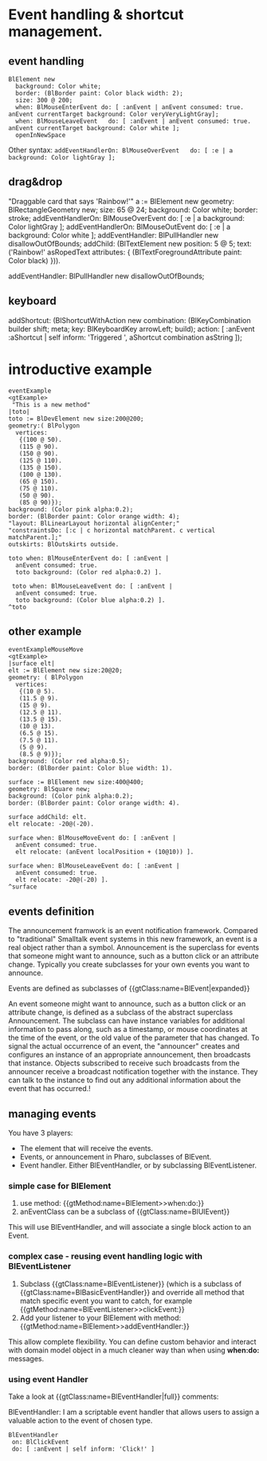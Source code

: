 # Event handling & shortcut management.

## event handling

```smalltalk
BlElement new 
  background: Color white; 
  border: (BlBorder paint: Color black width: 2); 
  size: 300 @ 200;
  when: BlMouseEnterEvent do: [ :anEvent | anEvent consumed: true. anEvent currentTarget background: Color veryVeryLightGray];
  when: BlMouseLeaveEvent 	do: [ :anEvent | anEvent consumed: true. anEvent currentTarget background: Color white ]; 
  openInNewSpace 
```

Other syntax: `addEventHandlerOn: BlMouseOverEvent   do: [ :e | a background: Color lightGray ];`


## drag&drop
"Draggable card that says 'Rainbow!'"
	a := BlElement new
		     geometry: BlRectangleGeometry new;
		     size: 65 @ 24;
		     background: Color white;
		     border: stroke;
		     addEventHandlerOn: BlMouseOverEvent
		     do: [ :e | a background: Color lightGray ];
		     addEventHandlerOn: BlMouseOutEvent
		     do: [ :e | a background: Color white ];
		     addEventHandler: BlPullHandler new disallowOutOfBounds;
		     addChild: (BlTextElement new
				      position: 5 @ 5;
				      text: ('Rainbow!' asRopedText attributes:
							       { (BlTextForegroundAttribute paint: Color black) })).
								   
addEventHandler: BlPullHandler new disallowOutOfBounds;

## keyboard
addShortcut: (BlShortcutWithAction new
			combination: (BlKeyCombination builder shift; meta; key: BlKeyboardKey arrowLeft; build);
			action: [ :anEvent :aShortcut | self inform: 'Triggered ', aShortcut combination asString ]);
			






# introductive example

```smalltalk
eventExample
<gtExample>
 "This is a new method"
|toto|
toto := BlDevElement new size:200@200;
geometry:( BlPolygon
  vertices:
   {(100 @ 50).
   (115 @ 90).
   (150 @ 90).
   (125 @ 110).
   (135 @ 150).
   (100 @ 130).
   (65 @ 150).
   (75 @ 110).
   (50 @ 90).
   (85 @ 90)});
background: (Color pink alpha:0.2);
border: (BlBorder paint: Color orange width: 4);
"layout: BlLinearLayout horizontal alignCenter;"
"constraintsDo: [:c | c horizontal matchParent. c vertical matchParent.];"
outskirts: BlOutskirts outside.

toto when: BlMouseEnterEvent do: [ :anEvent |
  anEvent consumed: true.
  toto background: (Color red alpha:0.2) ].
  
 toto when: BlMouseLeaveEvent do: [ :anEvent |
  anEvent consumed: true.
  toto background: (Color blue alpha:0.2) ].
^toto
```

## other example

```smalltalk
eventExampleMouseMove
<gtExample>
|surface elt|
elt := BlElement new size:20@20;
geometry: ( BlPolygon
  vertices:
   {(10 @ 5).
   (11.5 @ 9).
   (15 @ 9).
   (12.5 @ 11).
   (13.5 @ 15).
   (10 @ 13).
   (6.5 @ 15).
   (7.5 @ 11).
   (5 @ 9).
   (8.5 @ 9)});
background: (Color red alpha:0.5);
border: (BlBorder paint: Color blue width: 1).

surface := BlElement new size:400@400;
geometry: BlSquare new;
background: (Color pink alpha:0.2);
border: (BlBorder paint: Color orange width: 4).

surface addChild: elt.
elt relocate: -20@(-20).
  
surface when: BlMouseMoveEvent do: [ :anEvent |
  anEvent consumed: true.
  elt relocate: (anEvent localPosition + (10@10)) ].
  
surface when: BlMouseLeaveEvent do: [ :anEvent |
  anEvent consumed: true.
  elt relocate: -20@(-20) ].
^surface
```

## events definition

The announcement framwork is an event notification framework. Compared to
"traditional" Smalltalk event systems in this new framework, an event is a real
object rather than a symbol. Announcement is the superclass for events that
someone might want to announce, such as a button click or an attribute change.
Typically you create subclasses for your own events you want to announce.

Events are defined as subclasses of {{gtClass:name=BlEvent|expanded}}

 An event someone might want to announce, such as a button click or an attribute
 change, is defined as a subclass of the abstract superclass Announcement. The
 subclass can have instance variables for additional information to pass along,
 such as a timestamp, or mouse coordinates at the time of the event, or the old
 value of the parameter that has changed. To signal the actual occurrence of an
 event, the "announcer" creates and configures an instance of an appropriate
 announcement, then broadcasts that instance. Objects subscribed to receive such
 broadcasts from the announcer receive a broadcast notification together with
 the instance. They can talk to the instance to find out any additional
 information about the event that has occurred.!

## managing events


You have 3 players:
- The element that will receive the events.
- Events, or announcement in Pharo, subclasses of BlEvent.
- Event handler. Either BlEventHandler, or by subclassing BlEventListener.


### simple case for BlElement

1. use method: {{gtMethod:name=BlElement>>when:do:}}
2. anEventClass can be a subclass of {{gtClass:name=BlUIEvent}}

This will use BlEventHandler, and will associate a single block action to an Event.

### complex case - reusing event handling logic with BlEventListener

1. Subclass {{gtClass:name=BlEventListener}} (which is a subclass of {{gtClass:name=BlBasicEventHandler}} and override all method that match specific event you want to catch, for example {{gtMethod:name=BlEventListener>>clickEvent:}}
2. Add your listener to your BlElement with method: {{gtMethod:name=BlElement>>addEventHandler:}}

This allow complete flexibility. You can define custom behavior and interact with 
domain model object in a much cleaner way than when using **when:do:** messages.

### using event Handler

Take a look at {{gtClass:name=BlEventHandler|full}} comments:

BlEventHandler: I am a scriptable event handler that allows users to assign a valuable action to the event of chosen type.

```smalltalk
BlEventHandler
 on: BlClickEvent
 do: [ :anEvent | self inform: 'Click!' ]
```

